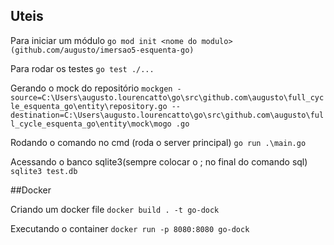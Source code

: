 ## Uteis

Para iniciar um módulo
`go mod init <nome do modulo> (github.com/augusto/imersao5-esquenta-go)`

Para rodar os testes
`go test ./...`

Gerando o mock do repositório
`mockgen -source=C:\Users\augusto.lourencatto\go\src\github.com\augusto\full_cycle_esquenta_go\entity\repository.go --destination=C:\Users\augusto.lourencatto\go\src\github.com\augusto\full_cycle_esquenta_go\entity\mock\mogo
.go
`

Rodando o comando no cmd (roda o server principal)
`go run .\main.go`

Acessando o banco sqlite3(sempre colocar o ; no final do comando sql)
`sqlite3 test.db`


##Docker

Criando um docker file
`docker build . -t go-dock`

Executando o container
`docker run -p 8080:8080 go-dock`